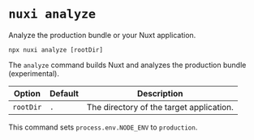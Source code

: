 # `nuxi analyze`

Analyze the production bundle or your Nuxt application.

```{bash}
npx nuxi analyze [rootDir]
```

The `analyze` command builds Nuxt and analyzes the production bundle (experimental).

Option        | Default          | Description
-------------------------|-----------------|------------------
`rootDir` | `.` | The directory of the target application.

This command sets `process.env.NODE_ENV` to `production`.

